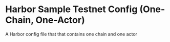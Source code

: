 # Harbor Sample Testnet Config (One-Chain, One-Actor)
A Harbor config file that that contains one chain and one actor
